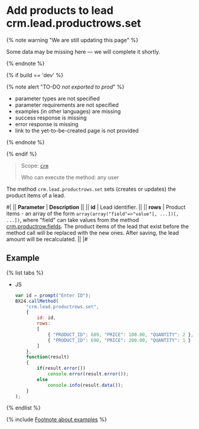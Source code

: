 # Add products to lead crm.lead.productrows.set

{% note warning "We are still updating this page" %}

Some data may be missing here — we will complete it shortly.

{% endnote %}

{% if build == 'dev' %}

{% note alert "TO-DO _not exported to prod_" %}

- parameter types are not specified
- parameter requirements are not specified
- examples (in other languages) are missing
- success response is missing
- error response is missing
- link to the yet-to-be-created page is not provided

{% endnote %}

{% endif %}

> Scope: [`crm`](../../scopes/permissions.md)
>
> Who can execute the method: any user

The method `crm.lead.productrows.set` sets (creates or updates) the product items of a lead.

#|
|| **Parameter** | **Description** ||
|| **id** | Lead identifier. ||
|| **rows** | Product items - an array of the form `array(array("field"=>"value"[, ...])[, ...])`, where "field" can take values from the method [crm.productrow.fields](../outdated/productrow-old/crm-productrow-fields.md). The product items of the lead that exist before the method call will be replaced with the new ones. After saving, the lead amount will be recalculated. ||
|#

## Example

{% list tabs %}

- JS

    ```js
    var id = prompt("Enter ID");
    BX24.callMethod(
        "crm.lead.productrows.set",
        {
            id: id,
            rows:
            [
                { "PRODUCT_ID": 689, "PRICE": 100.00, "QUANTITY": 2 },
                { "PRODUCT_ID": 690, "PRICE": 200.00, "QUANTITY": 1 }
            ]
        },
        function(result)
        {
            if(result.error())
                console.error(result.error());
            else
                console.info(result.data());
        }
    );
    ```

{% endlist %}

{% include [Footnote about examples](../../../_includes/examples.md) %}